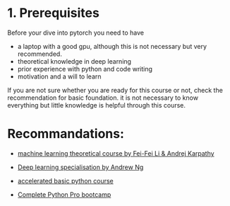 # 1. Prerequisites
 
Before your dive into pytorch you need to have
 
- a laptop with a good gpu, although this is not necessary but very recommended.
- theoretical knowledge in deep learning
- prior experience with python and code writing
- motivation and a will to learn
 
If you are not sure whether you are ready for this course or not, check the recommendation for basic foundation.
it is not necessary to know everything but little knowledge is helpful through this course.
 
# Recommandations:
 
- [machine learning theoretical course by Fei-Fei Li & Andrej Karpathy](https://www.youtube.com/watch?v=NfnWJUyUJYU&list=PLkt2uSq6rBVctENoVBg1TpCC7OQi31AlC)
 
- [Deep learning specialisation by Andrew Ng](https://www.coursera.org/specializations/deep-learning)
 
- [accelerated basic python course](https://www.youtube.com/watch?v=rfscVS0vtbw)
 
- [Complete Python Pro bootcamp](https://www.udemy.com/course/100-days-of-code/)

